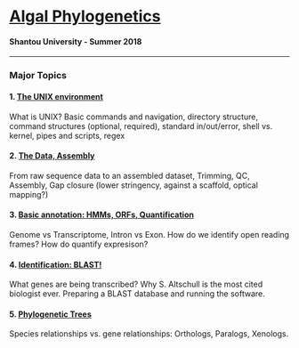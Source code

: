 # [Algal Phylogenetics](https://github.com/chazgoo/Shantou-2018/wiki) 
#### Shantou University - Summer 2018

----

### Major Topics

#### 1. [The UNIX environment]()
What is UNIX? Basic commands and navigation, directory structure, command structures (optional, required), standard in/out/error, shell vs. kernel, pipes and scripts, regex

#### 2. [The Data, Assembly]()
From raw sequence data to an assembled dataset, Trimming, QC, Assembly, Gap closure (lower stringency, against a scaffold, optical mapping?) 

#### 3. [Basic annotation: HMMs, ORFs, Quantification]()
Genome vs Transcriptome, Intron vs Exon. How do we identify open reading frames? How do quantify expresison? 

#### 4. [Identification: BLAST!]()
What genes are being transcribed? Why S. Altschull is the most cited biologist ever. Preparing a BLAST database and running the software. 

#### 5. [Phylogenetic Trees]()
Species relationships vs. gene relationships: Orthologs, Paralogs, Xenologs. 



